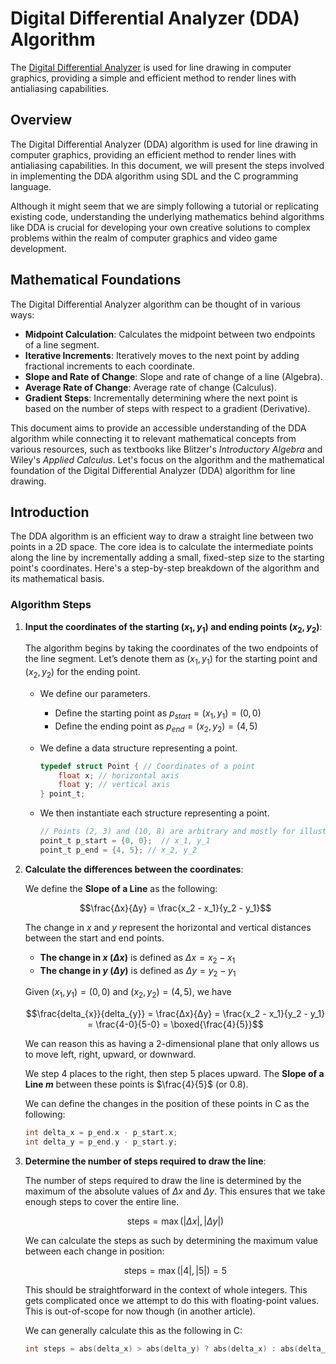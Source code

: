 # Digital Differential Analyzer (DDA) Algorithm

The [Digital Differential Analyzer](https://en.wikipedia.org/wiki/Digital_differential_analyser) is used for line drawing in computer graphics, providing a simple and efficient method to render lines with antialiasing capabilities.

## Overview

The Digital Differential Analyzer (DDA) algorithm is used for line drawing in computer graphics, providing an efficient method to render lines with antialiasing capabilities. In this document, we will present the steps involved in implementing the DDA algorithm using SDL and the C programming language.

Although it might seem that we are simply following a tutorial or replicating existing code, understanding the underlying mathematics behind algorithms like DDA is crucial for developing your own creative solutions to complex problems within the realm of computer graphics and video game development.

## Mathematical Foundations

The Digital Differential Analyzer algorithm can be thought of in various ways:

- **Midpoint Calculation**: Calculates the midpoint between two endpoints of a line segment.
- **Iterative Increments**: Iteratively moves to the next point by adding fractional increments to each coordinate.
- **Slope and Rate of Change**: Slope and rate of change of a line (Algebra).
- **Average Rate of Change**: Average rate of change (Calculus).
- **Gradient Steps**: Incrementally determining where the next point is based on the number of steps with respect to a gradient (Derivative).

This document aims to provide an accessible understanding of the DDA algorithm while connecting it to relevant mathematical concepts from various resources, such as textbooks like Blitzer's *Introductory Algebra* and Wiley's *Applied Calculus*.
Let's focus on the algorithm and the mathematical foundation of the Digital Differential Analyzer (DDA) algorithm for line drawing. 

## Introduction

The DDA algorithm is an efficient way to draw a straight line between two points in a 2D space. The core idea is to calculate the intermediate points along the line by incrementally adding a small, fixed-step size to the starting point's coordinates. Here's a step-by-step breakdown of the algorithm and its mathematical basis.

### Algorithm Steps

1. **Input the coordinates of the starting $(x_1, y_1)$ and ending points $(x_2, y_2)$**:

   The algorithm begins by taking the coordinates of the two endpoints of the line segment. Let’s denote them as $(x_1, y_1)$ for the starting point and $(x_2, y_2)$ for the ending point.

    - We define our parameters.

        - Define the starting point as $p_{start} = (x_1, y_1) = (0, 0)$
        - Define the ending point as $p_{end} = (x_2, y_2) = (4, 5)$

    - We define a data structure representing a point.

        ```c
        typedef struct Point { // Coordinates of a point
            float x; // horizontal axis
            float y; // vertical axis
        } point_t;
        ```

    - We then instantiate each structure representing a point.

        ```c
        // Points (2, 3) and (10, 8) are arbitrary and mostly for illustrative purposes
        point_t p_start = {0, 0};  // x_1, y_1
        point_t p_end = {4, 5}; // x_2, y_2
        ```

2. **Calculate the differences between the coordinates**:

    We define the **Slope of a Line** as the following:

    $$\frac{Δx}{Δy} = \frac{x_2 - x_1}{y_2 - y_1}$$

    The change in $x$ and $y$ represent the horizontal and vertical distances between the start and end points.

    - **The change in $x$ ($\Delta x$)** is defined as $\Delta x = x_2 - x_1$
    - **The change in $y$ ($\Delta y$)** is defined as $\Delta y = y_2 - y_1$
    
    Given $(x_1, y_1) = (0, 0)$ and $(x_2, y_2) = (4, 5)$, we have

    $$\frac{delta_{x}}{delta_{y}} = \frac{Δx}{Δy} = \frac{x_2 - x_1}{y_2 - y_1} = \frac{4-0}{5-0} = \boxed{\frac{4}{5}}$$

    We can reason this as having a 2-dimensional plane that only allows us to move $\text{left}$, $\text{right}$, $\text{upward}$, or $\text{downward}$.

    We step $4$ places to the $\text{right}$, then step $5$ places $\text{upward}$. The **Slope of a Line $m$** between these points is $\frac{4}{5}$ (or $0.8$).

    We can define the changes in the position of these points in C as the following:

    ```c
    int delta_x = p_end.x - p_start.x;
    int delta_y = p_end.y - p_start.y;
    ```

3. **Determine the number of steps required to draw the line**:

    The number of steps required to draw the line is determined by the maximum of the absolute values of $\Delta x$ and $\Delta y$. This ensures that we take enough steps to cover the entire line.

    $$\text{steps} = \max(|\Delta x|, |\Delta y|)$$

    We can calculate the steps as such by determining the maximum value between each change in position:

    $$\text{steps} = \max(|4|, |5|) = 5$$

    This should be straightforward in the context of whole integers. This gets complicated once we attempt to do this with floating-point values. This is out-of-scope for now though (in another article).

    We can generally calculate this as the following in C:

    ```c
    int steps = abs(delta_x) > abs(delta_y) ? abs(delta_x) : abs(delta_y);
    ```
